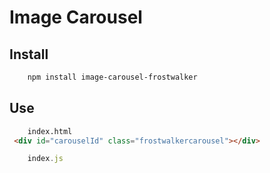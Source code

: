 
# Image Carousel

## Install

```bash
    npm install image-carousel-frostwalker
```

## Use

```HTML
    index.html
 <div id="carouselId" class="frostwalkercarousel"></div>
```

```Javascript
    index.js
```
